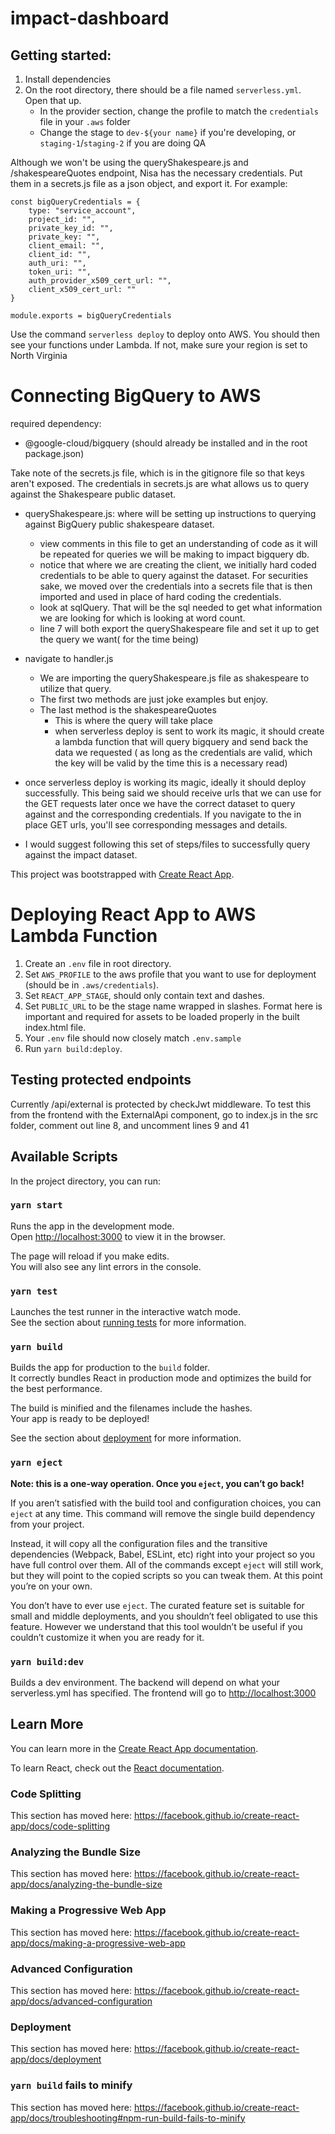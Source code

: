 # impact-dashboard
Getting started:
---

1. Install dependencies  
2. On the root directory, there should be a file named ```serverless.yml```. Open that up. 
    * In the provider section, change the profile to match the ```credentials``` file in your ```.aws``` folder
    * Change the stage to ```dev-${your name}``` if you're developing, or ```staging-1```/```staging-2``` if you are doing QA
    
Although we won't be using the queryShakespeare.js and /shakespeareQuotes endpoint, Nisa has the necessary credentials. Put them in a secrets.js file as a json object, and export it. For example:  
```
const bigQueryCredentials = {
    type: "service_account",  
    project_id: "",  
    private_key_id: "",  
    private_key: "",  
    client_email: "",  
    client_id: "",  
    auth_uri: "",  
    token_uri: "",  
    auth_provider_x509_cert_url: "",  
    client_x509_cert_url: ""  
}  

module.exports = bigQueryCredentials  
```

Use the command ```serverless deploy``` to deploy onto AWS. You should then see your functions under Lambda. If not, make sure your region is set to North Virginia


# Connecting BigQuery to AWS
required dependency:

- @google-cloud/bigquery (should already be installed and in the root package.json)

Take note of the secrets.js file, which is in the gitignore file so that keys aren't exposed. The credentials in secrets.js are what allows us to query against the Shakespeare public dataset.

- queryShakespeare.js: where will be setting up instructions to  querying against BigQuery public shakespeare dataset.
    - view comments in this file to get an understanding of code as it will be repeated for queries we will be making to impact bigquery db.
    - notice that where we are creating the client, we initially hard coded credentials to be able to  query against the dataset. For securities sake, we moved over the credentials into a secrets file that is then imported and used in place of hard coding the credentials.
    - look at sqlQuery. That will be the sql needed to get what information we are looking for which is looking at word count.
    - line 7 will both export the queryShakespeare file and set it up to get the query  we want( for the time being)

- navigate to handler.js
    - We are importing the queryShakespeare.js file as shakespeare to utilize that query.
    - The first two methods are just joke examples but enjoy.
    - The last method is the shakespeareQuotes
        - This is where the query will take place
        - when serverless deploy is sent to work its magic,  it should create a lambda function that will query bigquery  and send back the data we requested ( as long as the credentials are valid, which the key will be valid by the time this is a necessary read)

- once serverless deploy is working its magic, ideally it should deploy successfully. This being said we should receive urls that we can use for the GET requests later once we have the correct dataset to query against and the corresponding credentials. If you navigate to the in place GET urls, you'll see corresponding messages and details.
- I would suggest following this set of steps/files  to successfully query against the impact dataset.





This project was bootstrapped with [Create React App](https://github.com/facebook/create-react-app).

# Deploying React App to AWS Lambda Function
1. Create an `.env` file in root directory.
2. Set `AWS_PROFILE` to the aws profile that you want to use for deployment (should be in `.aws/credentials`).
3. Set `REACT_APP_STAGE`, should only contain text and dashes.
4. Set `PUBLIC_URL` to be the stage name wrapped in slashes. Format here is important and required for assets to be loaded properly in the built index.html file.
5. Your `.env` file should now closely match `.env.sample`
6. Run `yarn build:deploy`.

## Testing protected endpoints

Currently /api/external is protected by checkJwt middleware. To test this from the frontend with the ExternalApi component, go to index.js in the src folder, comment out line 8, and uncomment lines 9 and 41

## Available Scripts

In the project directory, you can run:

### `yarn start`

Runs the app in the development mode.<br />
Open [http://localhost:3000](http://localhost:3000) to view it in the browser.

The page will reload if you make edits.<br />
You will also see any lint errors in the console.

### `yarn test`

Launches the test runner in the interactive watch mode.<br />
See the section about [running tests](https://facebook.github.io/create-react-app/docs/running-tests) for more information.

### `yarn build`

Builds the app for production to the `build` folder.<br />
It correctly bundles React in production mode and optimizes the build for the best performance.

The build is minified and the filenames include the hashes.<br />
Your app is ready to be deployed!

See the section about [deployment](https://facebook.github.io/create-react-app/docs/deployment) for more information.

### `yarn eject`

**Note: this is a one-way operation. Once you `eject`, you can’t go back!**

If you aren’t satisfied with the build tool and configuration choices, you can `eject` at any time. This command will remove the single build dependency from your project.

Instead, it will copy all the configuration files and the transitive dependencies (Webpack, Babel, ESLint, etc) right into your project so you have full control over them. All of the commands except `eject` will still work, but they will point to the copied scripts so you can tweak them. At this point you’re on your own.

You don’t have to ever use `eject`. The curated feature set is suitable for small and middle deployments, and you shouldn’t feel obligated to use this feature. However we understand that this tool wouldn’t be useful if you couldn’t customize it when you are ready for it.


### `yarn build:dev`

Builds a dev environment. The backend will depend on what your serverless.yml has specified. The frontend will go to [http://localhost:3000](http://localhost:3000)

## Learn More

You can learn more in the [Create React App documentation](https://facebook.github.io/create-react-app/docs/getting-started).

To learn React, check out the [React documentation](https://reactjs.org/).

### Code Splitting

This section has moved here: https://facebook.github.io/create-react-app/docs/code-splitting

### Analyzing the Bundle Size

This section has moved here: https://facebook.github.io/create-react-app/docs/analyzing-the-bundle-size

### Making a Progressive Web App

This section has moved here: https://facebook.github.io/create-react-app/docs/making-a-progressive-web-app

### Advanced Configuration

This section has moved here: https://facebook.github.io/create-react-app/docs/advanced-configuration

### Deployment

This section has moved here: https://facebook.github.io/create-react-app/docs/deployment

### `yarn build` fails to minify

This section has moved here: https://facebook.github.io/create-react-app/docs/troubleshooting#npm-run-build-fails-to-minify
